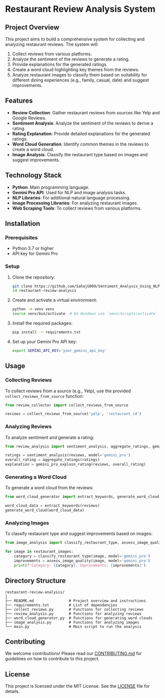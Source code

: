 # Restaurant Review Analysis System

## Project Overview

This project aims to build a comprehensive system for collecting and analyzing restaurant reviews. The system will:
1. Collect reviews from various platforms.
2. Analyze the sentiment of the reviews to generate a rating.
3. Provide explanations for the generated ratings.
4. Create a word cloud highlighting key themes from the reviews.
5. Analyze restaurant images to classify them based on suitability for different dining experiences (e.g., family, casual, date) and suggest improvements.

## Features

- **Review Collection**: Gather restaurant reviews from sources like Yelp and Google Reviews.
- **Sentiment Analysis**: Analyze the sentiment of the reviews to derive a rating.
- **Rating Explanation**: Provide detailed explanations for the generated ratings.
- **Word Cloud Generation**: Identify common themes in the reviews to create a word cloud.
- **Image Analysis**: Classify the restaurant type based on images and suggest improvements.

## Technology Stack

- **Python**: Main programming language.
- **Gemini Pro API**: Used for NLP and image analysis tasks.
- **NLP Libraries**: For additional natural language processing.
- **Image Processing Libraries**: For analyzing restaurant images.
- **Web Scraping Tools**: To collect reviews from various platforms.

## Installation

### Prerequisites

- Python 3.7 or higher
- API key for Gemini Pro

### Setup

1. Clone the repository:
    ```bash
    git clone https://github.com/SahajG009/Sentiment_Analysis_Using_NLP.git
    cd restaurant-review-analysis
    ```

2. Create and activate a virtual environment:
    ```bash
    python -m venv venv
    source venv/bin/activate  # On Windows use `venv\Scripts\activate`
    ```

3. Install the required packages:
    ```bash
    pip install -r requirements.txt
    ```

4. Set up your Gemini Pro API key:
    ```bash
    export GEMINI_API_KEY='your_gemini_api_key'
    ```

## Usage

### Collecting Reviews

To collect reviews from a source (e.g., Yelp), use the provided `collect_reviews_from_source` function:

```python
from review_collector import collect_reviews_from_source

reviews = collect_reviews_from_source('yelp', 'restaurant_id')
```

### Analyzing Reviews

To analyze sentiment and generate a rating:

```python
from review_analysis import sentiment_analysis, aggregate_ratings, gemini_pro_explain_rating

ratings = sentiment_analysis(reviews, model='gemini_pro')
overall_rating = aggregate_ratings(ratings)
explanation = gemini_pro_explain_rating(reviews, overall_rating)
```

### Generating a Word Cloud

To generate a word cloud from the reviews:

```python
from word_cloud_generator import extract_keywords, generate_word_cloud

word_cloud_data = extract_keywords(reviews)
generate_word_cloud(word_cloud_data)
```

### Analyzing Images

To classify restaurant type and suggest improvements based on images:

```python
from image_analysis import classify_restaurant_type, assess_image_quality

for image in restaurant_images:
    category = classify_restaurant_type(image, model='gemini_pro')
    improvements = assess_image_quality(image, model='gemini_pro')
    print(f"Category: {category}, Improvements: {improvements}")
```

## Directory Structure

```
restaurant-review-analysis/
│
├── README.md                # Project overview and instructions
├── requirements.txt         # List of dependencies
├── collect_reviews.py       # Functions for collecting reviews
├── review_analysis.py       # Functions for analyzing reviews
├── word_cloud_generator.py  # Functions for generating word clouds
├── image_analysis.py        # Functions for analyzing images
└── main.py                  # Main script to run the analysis
```

## Contributing

We welcome contributions! Please read our [CONTRIBUTING.md](CONTRIBUTING.md) for guidelines on how to contribute to this project.

## License

This project is licensed under the MIT License. See the [LICENSE](LICENSE) file for details.
